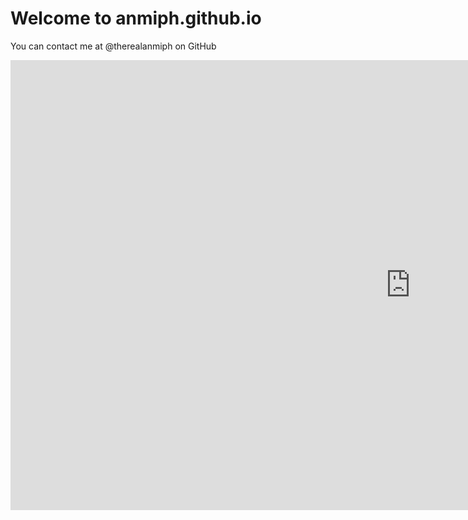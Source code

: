 # Welcome to anmiph.github.io 
You can contact me at @therealanmiph on GitHub  

<embed type="text/plain" width="1280" height="720" src="https://nettleweb.com/m30r52dj?hidegui=1" />
